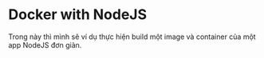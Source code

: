# Docker with NodeJS
Trong này thì mình sẽ ví dụ thực hiện build một image và container của một app NodeJS đơn giản.